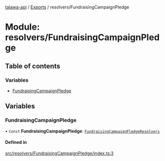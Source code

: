 [talawa-api](../README.md) / [Exports](../modules.md) / resolvers/FundraisingCampaignPledge

# Module: resolvers/FundraisingCampaignPledge

## Table of contents

### Variables

- [FundraisingCampaignPledge](resolvers_FundraisingCampaignPledge.md#fundraisingcampaignpledge)

## Variables

### FundraisingCampaignPledge

• `Const` **FundraisingCampaignPledge**: [`FundraisingCampaignPledgeResolvers`](types_generatedGraphQLTypes.md#fundraisingcampaignpledgeresolvers)

#### Defined in

[src/resolvers/FundraisingCampaignPledge/index.ts:3](https://github.com/PalisadoesFoundation/talawa-api/blob/3eeb2af/src/resolvers/FundraisingCampaignPledge/index.ts#L3)
